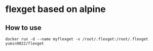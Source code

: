 # flexget based on alpine


## How to use
```
docker run -d --name myflexget -v /root/.flexget:/root/.flexget yumin9822/flexget
```
